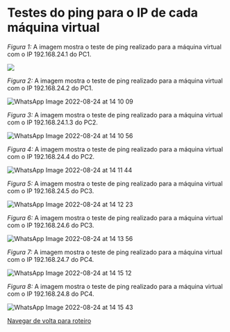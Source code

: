 # Testes do ping para o IP de cada máquina virtual

*Figura 1:* A imagem mostra o teste de ping realizado para a máquina virtual com o IP 192.168.24.1 do PC1.

![](https://user-images.githubusercontent.com/98924290/186483687-7d74517e-1dc8-4f1f-8867-97279b43db35.jpeg)

*Figura 2:* A imagem mostra o teste de ping realizado para a máquina virtual com o IP 192.168.24.2 do PC1.

![WhatsApp Image 2022-08-24 at 14 10 09](https://user-images.githubusercontent.com/98924290/186483878-c56492b3-9ee0-49e3-a6b7-5f03e18d1965.jpeg)

*Figura 3:* A imagem mostra o teste de ping realizado para a máquina virtual com o IP 192.168.24.1.3 do PC2.

![WhatsApp Image 2022-08-24 at 14 10 56](https://user-images.githubusercontent.com/98924290/186484238-1c04095f-102b-4c72-9f67-74b5b299383c.jpeg)

*Figura 4:* A imagem mostra o teste de ping realizado para a máquina virtual com o IP 192.168.24.4 do PC2.

![WhatsApp Image 2022-08-24 at 14 11 44](https://user-images.githubusercontent.com/98924290/186484414-77bdb030-36f3-44e6-baeb-0852d7f425f4.jpeg)

*Figura 5:* A imagem mostra o teste de ping realizado para a máquina virtual com o IP 192.168.24.5 do PC3.

![WhatsApp Image 2022-08-24 at 14 12 23](https://user-images.githubusercontent.com/98924290/186484490-09fa700b-4e09-497f-9139-ee4193b6dc37.jpeg)

*Figura 6:* A imagem mostra o teste de ping realizado para a máquina virtual com o IP 192.168.24.6 do PC3.

![WhatsApp Image 2022-08-24 at 14 13 56](https://user-images.githubusercontent.com/98924290/186484551-81725e38-888f-49f7-a617-682eeb734747.jpeg)

*Figura 7:* A imagem mostra o teste de ping realizado para a máquina virtual com o IP 192.168.24.7 do PC4.

![WhatsApp Image 2022-08-24 at 14 15 12](https://user-images.githubusercontent.com/98924290/186484618-a6c3020c-48b5-42df-9891-67630b1cee7d.jpeg)

*Figura 8:* A imagem mostra o teste de ping realizado para a máquina virtual com o IP 192.168.24.8 do PC4.

![WhatsApp Image 2022-08-24 at 14 15 43](https://user-images.githubusercontent.com/98924290/186484677-22eff1e8-6810-4bfb-b474-cd68dee04d8f.jpeg)

[Navegar de volta para roteiro](https://github.com/martanascimento1/Projeto-redes-bimestre2/blob/564319c685f6ec504080630dc9989612b4fc7b61/README.md)
